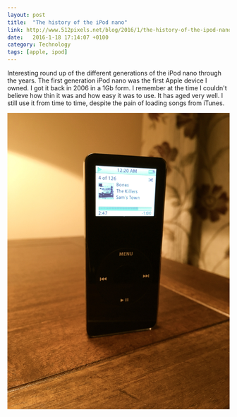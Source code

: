 ```yaml
---
layout: post
title:  "The history of the iPod nano"
link: http://www.512pixels.net/blog/2016/1/the-history-of-the-ipod-nano
date:   2016-1-18 17:14:07 +0100
category: Technology
tags: [apple, ipod]
---
```


Interesting round up of the different generations of the iPod nano through the years. The first generation iPod nano was the first Apple device I owned. I got it back in 2006 in a 1Gb form. I remember at the time I couldn't believe how thin it was and how easy it was to use. It has aged very well. I still use it from time to time, despite the pain of loading songs from iTunes.

<img src="/images/2016/1/nano.jpg" alt="Original iPod nano" class="image-single"/> 